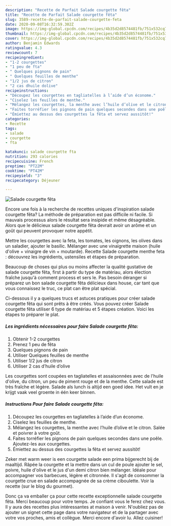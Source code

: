 ```yaml
---
description: "Recette de Parfait Salade courgette fêta"
title: "Recette de Parfait Salade courgette fêta"
slug: 3589-recette-de-parfait-salade-courgette-feta
date: 2020-09-08T16:32:59.302Z
image: https://img-global.cpcdn.com/recipes/4b35d2d8574481fb/751x532cq70/salade-courgette-feta-photo-principale-de-la-recette.jpg
thumbnail: https://img-global.cpcdn.com/recipes/4b35d2d8574481fb/751x532cq70/salade-courgette-feta-photo-principale-de-la-recette.jpg
cover: https://img-global.cpcdn.com/recipes/4b35d2d8574481fb/751x532cq70/salade-courgette-feta-photo-principale-de-la-recette.jpg
author: Benjamin Edwards
ratingvalue: 4.3
reviewcount: 7
recipeingredient:
- "1-2 courgettes"
- "1 peu de fta"
- " Quelques pignons de pain"
- " Quelques feuilles de menthe"
- "1/2 jus de citron"
- "2 cas dhuile dolive"
recipeinstructions:
- "Découpez les courgettes en tagliatelles à l’aide d’un économe."
- "Ciselez les feuilles de menthe."
- "Mélangez les courgettes, la menthe avec l’huile d’olive et le citron. Salée et poivrer à votre goût."
- "Faites torréfier les pignons de pain quelques secondes dans une poêle. Ajoutez-les aux courgettes."
- "Émiettez au dessus des courgettes la fêta et servez aussitôt!"
categories:
- Recette
tags:
- salade
- courgette
- fta

katakunci: salade courgette fta 
nutrition: 293 calories
recipecuisine: French
preptime: "PT22M"
cooktime: "PT42M"
recipeyield: "3"
recipecategory: Déjeuner

---
```



![Salade courgette fêta](https://img-global.cpcdn.com/recipes/4b35d2d8574481fb/751x532cq70/salade-courgette-feta-photo-principale-de-la-recette.jpg)

Encore une fois à la recherche de recettes uniques d'inspiration salade courgette fêta? La méthode de préparation est pas difficile ni facile. Si mauvais processus alors le résultat sera insipide et même désagréable. Alors que le délicieux salade courgette fêta devrait avoir un arôme et un goût qui peuvent provoquer notre appétit.

Mettre les courgettes avec la feta, les tomates, les oignons, les olives dans un saladier, ajouter le basilic. Mélanger avec une vinaigrette maison (huile d&#39;olive + vinaigre de vin + moutarde). Recette Salade courgette menthe feta : découvrez les ingrédients, ustensiles et étapes de préparation.

Beaucoup de choses qui plus ou moins affecter la qualité gustative de salade courgette fêta, first à partir du type de matériau, alors élection fraîche jusqu'à comment process et sers le. Pas besoin déranger si préparez un bon salade courgette fêta délicieux dans house, car tant que vous connaissez le truc, ce plat can être plat spécial.


Ci-dessous il y a quelques trucs et astuces pratiques pour créer salade courgette fêta qui sont prêts à être créés. Vous pouvez créer Salade courgette fêta utiliser 6 type de matériau et 5 étapes création. Voici les étapes to préparer le plat.

<!--inarticleads1-->

##### Les ingrédients nécessaires pour faire Salade courgette fêta:

1. Obtenir 1-2 courgettes
1. Prenez 1 peu de fêta
1.   Quelques pignons de pain
1. Utiliser  Quelques feuilles de menthe
1. Utiliser 1/2 jus de citron
1. Utiliser 2 cas d’huile d’olive


Les courgettes sont coupées en tagliatelles et assaisonnées avec de l&#39;huile d&#39;olive, du citron, un peu de piment rouge et de la menthe. Cette salade est très fraîche et légère. Salade als lunch is altijd een goed idee. Het vult en je krijgt vaak veel groente in één keer binnen. 

<!--inarticleads2-->

##### Instructions Pour faire Salade courgette fêta:

1. Découpez les courgettes en tagliatelles à l’aide d’un économe.
1. Ciselez les feuilles de menthe.
1. Mélangez les courgettes, la menthe avec l’huile d’olive et le citron. Salée et poivrer à votre goût.
1. Faites torréfier les pignons de pain quelques secondes dans une poêle. Ajoutez-les aux courgettes.
1. Émiettez au dessus des courgettes la fêta et servez aussitôt!


Zeker met warm weer is een courgette salade een prima bijgerecht bij de maaltijd. Râpée la courgette et la mettre dans un cul de poule ajouter le sel, poivre, huile d&#39;olive et le jus d&#39;un demi citron bien mélanger. Idéale pour accompagner vos barbecues, légère et citronnée. Il s&#39;agit de consommer la courgette crue en salade accompagnée de sa crème ciboulette. Voir la recette (sur le blog du gourmet). 


Donc ça va emballer ça pour cette recette exceptionnelle salade courgette fêta. Merci beaucoup pour votre temps. Je confiant vous le ferez chez vous. Il y aura des recettes plus  intéressantes at maison à venir. N'oubliez pas de ajouter un signet cette page dans votre navigateur et de la partager avec votre vos proches, amis et collègue. Merci encore d'avoir lu. Allez cuisiner!
